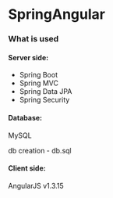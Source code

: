 # SpringAngular

### What is used

#### Server side:
* Spring Boot
* Spring MVC
* Spring Data JPA
* Spring Security

#### Database:
   MySQL
  
   db creation - db.sql
  
#### Client side:
  AngularJS v1.3.15
